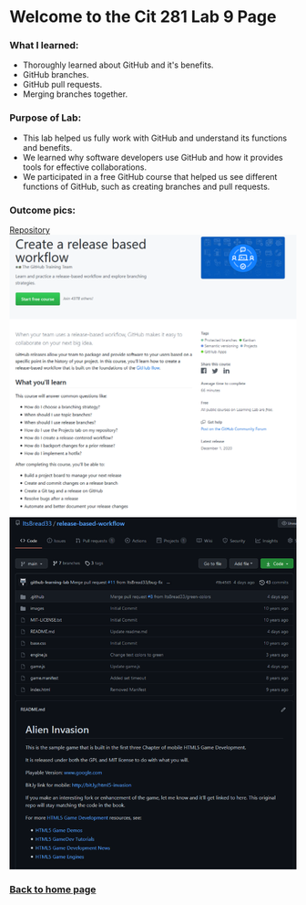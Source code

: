 # Welcome to the Cit 281 Lab 9 Page

### What I learned:

- Thoroughly learned about GitHub and it's benefits.
- GitHub branches.
- GitHub pull requests.
- Merging branches together.

### Purpose of Lab:

- This lab helped us fully work with GitHub and understand its functions and benefits.
- We learned why software developers use GitHub and how it provides tools for effective collaborations.
- We participated in a free GitHub course that helped us see different functions of GitHub, such as creating branches and pull requests.

### Outcome pics: 

[Repository](https://github.com/ItsBread33/release-based-workflow.git)
![output](outputLab9-2.png)
![output2](outputLab9.png)

### [**Back to home page**](https://uo-cit-itsbread33.github.io/ItsBread33.github.io/)
